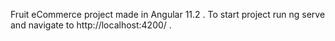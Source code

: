 Fruit eCommerce project made in Angular 11.2 . 
To start project run ng serve and navigate to http://localhost:4200/ .

